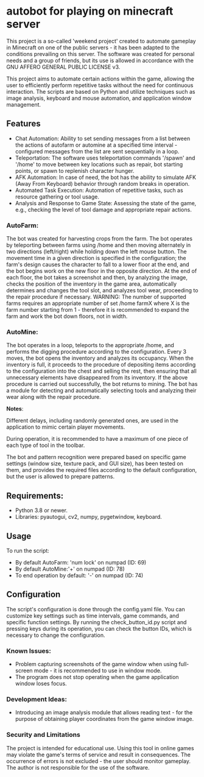# autobot for playing on minecraft server

This project is a so-called 'weekend project' created to automate gameplay in Minecraft on one of the public servers - it has been adapted to the conditions prevailing on this server.
The software was created for personal needs and a group of friends, but its use is allowed in accordance with the GNU AFFERO GENERAL PUBLIC LICENSE v3.

This project aims to automate certain actions within the game, allowing the user to efficiently perform repetitive tasks without the need for continuous interaction. The scripts are based on Python and utilize techniques such as image analysis, keyboard and mouse automation, and application window management.

## Features
- Chat Automation: Ability to set sending messages from a list between the actions of autofarm or automine at a specified time interval - configured messages from the list are sent sequentially in a loop.
- Teleportation: The software uses teleportation commands '/spawn' and '/home' to move between key locations such as repair, bot starting points, or spawn to replenish character hunger.
- AFK Automation: In case of need, the bot has the ability to simulate AFK (Away From Keyboard) behavior through random breaks in operation.
- Automated Task Execution: Automation of repetitive tasks, such as resource gathering or tool usage.
- Analysis and Response to Game State: Assessing the state of the game, e.g., checking the level of tool damage and appropriate repair actions.

### AutoFarm:
The bot was created for harvesting crops from the farm.
The bot operates by teleporting between farms using /home and then moving alternately in two directions (left/right) while holding down the left mouse button.
The movement time in a given direction is specified in the configuration; the farm's design causes the character to fall to a lower floor at the end, and the bot begins work on the new floor in the opposite direction.
At the end of each floor, the bot takes a screenshot and then, by analyzing the image, checks the position of the inventory in the game area, automatically determines and changes the tool slot, and analyzes tool wear, proceeding to the repair procedure if necessary.
WARNING: The number of supported farms requires an appropriate number of set /home farmX where X is the farm number starting from 1 - therefore it is recommended to expand the farm and work the bot down floors, not in width.

### AutoMine:
The bot operates in a loop, teleports to the appropriate /home, and performs the digging procedure according to the configuration.
Every 3 moves, the bot opens the inventory and analyzes its occupancy.
When the inventory is full, it proceeds to the procedure of depositing items according to the configuration into the chest and selling the rest, then ensuring that all unnecessary elements have disappeared from its inventory.
If the above procedure is carried out successfully, the bot returns to mining.
The bot has a module for detecting and automatically selecting tools and analyzing their wear along with the repair procedure.


__Notes__:

Different delays, including randomly generated ones, are used in the application to mimic certain player movements.

During operation, it is recommended to have a maximum of one piece of each type of tool in the toolbar.

The bot and pattern recognition were prepared based on specific game settings (window size, texture pack, and GUI size), has been tested on them, and provides the required files according to the default configuration, but the user is allowed to prepare patterns.

## Requirements:
- Python 3.8 or newer.
- Libraries: pyautogui, cv2, numpy, pygetwindow, keyboard.

## Usage
To run the script:
- By default AutoFarm: 'num lock' on numpad (ID: 69)
- By default AutoMine:'+' on numpad (ID: 78)
- To end operation by default: '-' on numpad (ID: 74)

## Configuration
The script's configuration is done through the config.yaml file.
You can customize key settings such as time intervals, game commands, and specific function settings.
By running the check_button_id.py script and pressing keys during its operation, you can check the button IDs, which is necessary to change the configuration.


### Known Issues:
- Problem capturing screenshots of the game window when using full-screen mode - it is recommended to use in window mode.
- The program does not stop operating when the game application window loses focus.

### Development Ideas:
- Introducing an image analysis module that allows reading text - for the purpose of obtaining player coordinates from the game window image.

### Security and Limitations
The project is intended for educational use.
Using this tool in online games may violate the game's terms of service and result in consequences.
The occurrence of errors is not excluded - the user should monitor gameplay.
The author is not responsible for the use of the software.
